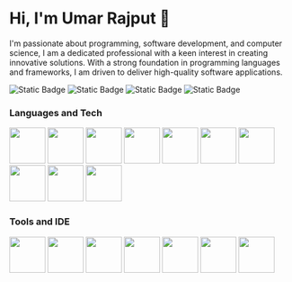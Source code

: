 <h1>Hi, I'm Umar Rajput 👋</h1>

I'm passionate about programming, software development, and computer science, I am a dedicated professional with a keen interest in creating innovative solutions. With a strong foundation in programming languages and frameworks, I am driven to deliver high-quality software applications.

![Static Badge](https://img.shields.io/badge/umar--rajput-grey?style=for-the-badge&logo=linkedin&link=)
![Static Badge](https://img.shields.io/badge/umarraj008-grey?style=for-the-badge&logo=github&link=)
![Static Badge](https://img.shields.io/badge/Email-grey?style=for-the-badge&logo=gmail&link=mailo:umar.rajput02@gmail.com)
![Static Badge](https://img.shields.io/badge/umarrajput.co.uk-grey?style=for-the-badge&logo=web&link=umarrajput.co.uk)

<h3>Languages and Tech</h3>
<div align="left">
  <img height="64" width="64" src="https://cdn.simpleicons.org/javascript/black/white" />
  <img height="64" width="64" src="https://cdn.simpleicons.org/html5/black/white" />
  <img height="64" width="64" src="https://cdn.simpleicons.org/css3/black/white" />
  <img height="64" width="64" src="https://cdn.simpleicons.org/php/black/white" />
  <img height="64" width="64" src="https://cdn.simpleicons.org/mysql/black/white" />
  <img height="64" width="64" src="https://cdn.simpleicons.org/python/black/white" />
  <img height="64" width="64" src="https://cdn.simpleicons.org/npm/black/white" />
  <img height="64" width="64" src="https://cdn.simpleicons.org/node.js/black/white" />
  <img height="64" width="64" src="https://cdn.simpleicons.org/express/black/white" />
  <img height="64" width="64" src="https://cdn.simpleicons.org/socket.io/black/white" />
</div>

<h3>Tools and IDE</h3>
<div align="left">
  <img height="64" width="64" src="https://cdn.simpleicons.org/visualstudiocode/black/white" />
  <img height="64" width="64" src="https://cdn.simpleicons.org/visualstudio/black/white" />
  <img height="64" width="64" src="https://cdn.simpleicons.org/eclipseide/black/white" />
  <img height="64" width="64" src="https://cdn.simpleicons.org/intellijidea/black/white" />
  <img height="64" width="64" src="https://cdn.simpleicons.org/androidstudio/black/white" />
  <img height="64" width="64" src="https://cdn.simpleicons.org/phpmyadmin/black/white" />
  <img height="64" width="64" src="https://cdn.simpleicons.org/xampp/black/white" />
</div>

